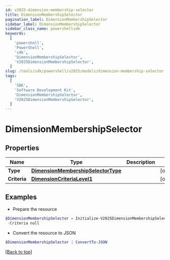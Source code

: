 ```yaml
---
id: v2025-dimension-membership-selector
title: DimensionMembershipSelector
pagination_label: DimensionMembershipSelector
sidebar_label: DimensionMembershipSelector
sidebar_class_name: powershellsdk
keywords:
  [
    'powershell',
    'PowerShell',
    'sdk',
    'DimensionMembershipSelector',
    'V2025DimensionMembershipSelector',
  ]
slug: /tools/sdk/powershell/v2025/models/dimension-membership-selector
tags:
  [
    'SDK',
    'Software Development Kit',
    'DimensionMembershipSelector',
    'V2025DimensionMembershipSelector',
  ]
---
```


# DimensionMembershipSelector

## Properties

| Name | Type | Description | Notes |
| --- | --- | --- | --- |
| **Type** | [**DimensionMembershipSelectorType**](dimension-membership-selector-type) |  | [optional] |
| **Criteria** | [**DimensionCriteriaLevel1**](dimension-criteria-level1) |  | [optional] |

## Examples

- Prepare the resource

```powershell
$DimensionMembershipSelector = Initialize-V2025DimensionMembershipSelector  -Type null `
 -Criteria null
```

- Convert the resource to JSON

```powershell
$DimensionMembershipSelector | ConvertTo-JSON
```

[[Back to top]](#)
